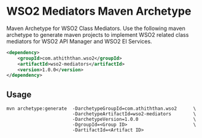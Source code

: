 # WSO2 Mediators Maven Archetype <!-- omit on toc -->

Maven Archetype for WSO2 Class Mediators. Use the following maven archetype to generate maven projects to implement WSO2 related class mediators for WSO2 API Manager and WSO2 EI Services.

```xml
<dependency>
    <groupId>com.athiththan.wso2</groupId>
    <artifactId>wso2-mediators</artifactId>
    <version>1.0.0</version>
</dependency>
```

## Usage

```shell
mvn archetype:generate  -DarchetypeGroupId=com.athiththan.wso2      \
                        -DarchetypeArtifactId=wso2-mediators        \
                        -DarchetypeVersion=1.0.0                    \
                        -DgroupId=<Group ID>                        \
                        -DartifactId=<Artifact ID>
```
